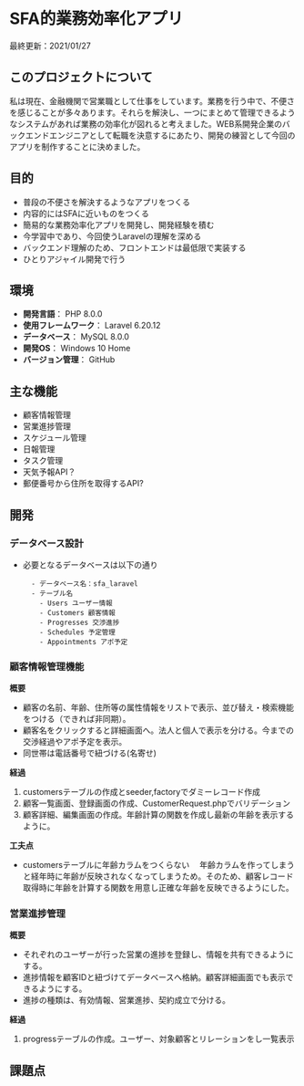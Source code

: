 # SFA的業務効率化アプリ
最終更新：2021/01/27

## このプロジェクトについて
私は現在、金融機関で営業職として仕事をしています。業務を行う中で、不便さを感じることが多々あります。それらを解決し、一つにまとめて管理できるようなシステムがあれば業務の効率化が図れると考えました。WEB系開発企業のバックエンドエンジニアとして転職を決意するにあたり、開発の練習として今回のアプリを制作することに決めました。

## 目的
- 普段の不便さを解決するようなアプリをつくる
- 内容的にはSFAに近いものをつくる
- 簡易的な業務効率化アプリを開発し、開発経験を積む
- 今学習中であり、今回使うLaravelの理解を深める
- バックエンド理解のため、フロントエンドは最低限で実装する
- ひとりアジャイル開発で行う

## 環境
- **開発言語**： PHP 8.0.0
- **使用フレームワーク**： Laravel 6.20.12
- **データベース**： MySQL 8.0.0
- **開発OS**： Windows 10 Home
- **バージョン管理**： GitHub

## 主な機能
- 顧客情報管理
- 営業進捗管理
- スケジュール管理
- 日報管理
- タスク管理
- 天気予報API？
- 郵便番号から住所を取得するAPI?

## 開発
### データベース設計
- 必要となるデータベースは以下の通り  

        - データベース名：sfa_laravel
        - テーブル名
          - Users ユーザー情報
          - Customers 顧客情報
          - Progresses 交渉進捗
          - Schedules 予定管理
          - Appointments アポ予定

### 顧客情報管理機能
**概要**
- 顧客の名前、年齢、住所等の属性情報をリストで表示、並び替え・検索機能をつける（できれば非同期）。
- 顧客名をクリックすると詳細画面へ。法人と個人で表示を分ける。今までの交渉経過やアポ予定を表示。
- 同世帯は電話番号で紐づける(名寄せ)

**経過**
1. customersテーブルの作成とseeder,factoryでダミーレコード作成
2. 顧客一覧画面、登録画面の作成、CustomerRequest.phpでバリデーション
3. 顧客詳細、編集画面の作成。年齢計算の関数を作成し最新の年齢を表示するように。

**工夫点**
- customersテーブルに年齢カラムをつくらない
　年齢カラムを作ってしまうと経年時に年齢が反映されなくなってしまうため。そのため、顧客レコード取得時に年齢を計算する関数を用意し正確な年齢を反映できるようにした。

### 営業進捗管理
**概要**
- それぞれのユーザーが行った営業の進捗を登録し、情報を共有できるようにする。
- 進捗情報を顧客IDと紐づけてデータベースへ格納。顧客詳細画面でも表示できるようにする。
- 進捗の種類は、有効情報、営業進捗、契約成立で分ける。

**経過**
1. progressテーブルの作成。ユーザー、対象顧客とリレーションをし一覧表示

## 課題点

